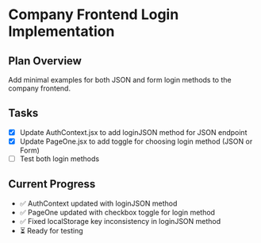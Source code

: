 # Company Frontend Login Implementation

## Plan Overview
Add minimal examples for both JSON and form login methods to the company frontend.

## Tasks
- [x] Update AuthContext.jsx to add loginJSON method for JSON endpoint
- [x] Update PageOne.jsx to add toggle for choosing login method (JSON or Form)
- [ ] Test both login methods

## Current Progress
- ✅ AuthContext updated with loginJSON method
- ✅ PageOne updated with checkbox toggle for login method
- ✅ Fixed localStorage key inconsistency in loginJSON method
- ⏳ Ready for testing
